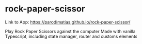 # rock-paper-scissor

Link to App: https://parodimatias.github.io/rock-paper-scissor/

Play Rock Paper Scissors against the computer
Made with vanilla Typescript, including state manager, router and customs elements
